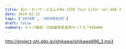 ```yaml
---
title: 石川・ホンマ・ぶるんのBe-SIDE Your Life! vol.666-3
date: 2019-02-22
tags: ['2019年', '2019年02月']
draft: false
summary: キャバ嬢話・完結編資産運用やってる？KAGAWA
---
```


http://project-phi.ddo.jp/ishikawa/ishikawa666_3.mp3
